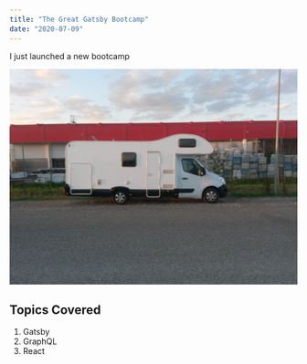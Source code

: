```yaml
---
title: "The Great Gatsby Bootcamp"
date: "2020-07-09"
---
```


I just launched a new bootcamp

![Rimor](Rimor1.jpg)

## Topics Covered

1. Gatsby
2. GraphQL
3. React
